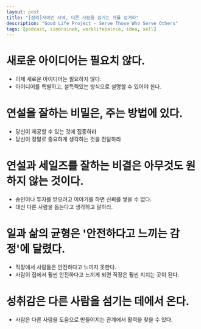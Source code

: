 ```yaml
---
layout: post
title: "[정리]사이먼 시넥, 다른 사람을 섬기는 자를 섬겨라"
description: "Good Life Project - Serve Those Who Serve Others"
tags: [podcast, simonsinek, worklifebalnce, idea, sell]
---
```


# 새로운 아이디어는 필요치 않다.
- 이제 새로운 아이디어는 필요하지 않다.
- 아이디어를 특별하고, 설득력있는 방식으로 설명할 수 있어야 한다.

# 연설을 잘하는 비밀은, 주는 방법에 있다.
- 당신이 제공할 수 있는 것에 집중하라
- 당신이 정말로 중요하게 생각하는 것을 전달하라

# 연설과 세일즈를 잘하는 비결은 아무것도 원하지 않는 것이다.
- 승인이나 투자를 받으려고 이야기를 하면 신뢰를 쌓을 수 없다.
- 대신 다른 사람을 돕는다고 생각하고 말하라.

# 일과 삶의 균형은 '안전하다고 느끼는 감정'에 달렸다.
- 직장에서 사람들은 안전하다고 느끼지 못한다.
- 사람이 집에서 훨씬 안전하다고 느끼게 되면 직장은 훨씬 지치는 곳이 된다.

# 성취감은 다른 사람을 섬기는 데에서 온다.
- 사람은 다른 사람을 도움으로 만들어지는 관계에서 활력을 찾을 수 있다.
